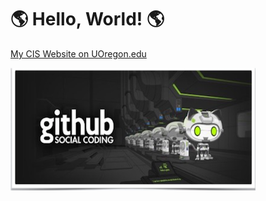 # :earth_americas: Hello,  World! :earth_americas:

[My CIS Website on UOregon.edu](http://pages.uoregon.edu/rpadua/111/)

![github social coding logo](images/Github-Image.png)
